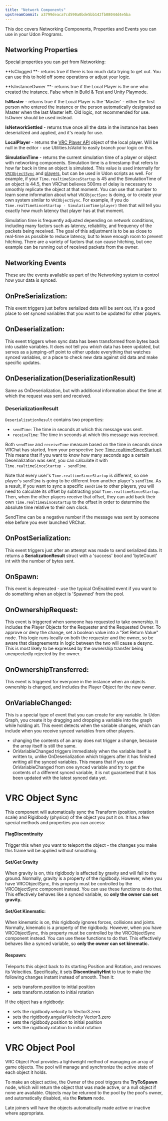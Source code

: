 ```yaml
---
title: "Network Components"
upstreamCommit: a3799deaca7cd590a0bde5bb142fb08044d4e5ba
---
```


This doc covers Networking Components, Properties and Events you can use in your Udon Programs.

## Networking Properties

Special properties you can *get* from Networking:

**IsClogged **- returns true if there is too much data trying to get out. You can use this to hold off some operations or adjust your logic.

**IsInstanceOwner **- returns true if the Local Player is the one who created the instance. False when in Build & Test and Unity Playmode.

**IsMaster** - returns true if the Local Player is the 'Master' - either the first person who entered the instance or the person automatically designated as Master when the last Master left. Old logic, not recommended for use. IsOwner should be used instead.

**IsNetworkSettled** - returns true once all the data in the instance has been deserialized and applied, and it's ready for use.

**LocalPlayer** - returns the [VRC Player API](/creators.vrchat.com/worlds/udon/players/) object of the local player. Will be null in the editor - use Utilities.IsValid to easily branch your logic on this.

**SimulationTime** - returns the current simulation time of a player or object with networking components.
Simulation time is a timestamp that refers to how far back in time an object is simulated. This value is used internally for [`VRCObjectSync`](/creators.vrchat.com/worlds/udon/networking/network-components#vrc-object-sync) and [players](/creators.vrchat.com/worlds/udon/players/#simulationtime), but can be used in Udon scripts as well. For example, if your ` Time.realtimeSinceStartup ` is 45 and the SimulationTime of an object is 44.5, then VRChat believes 500ms of delay is necessary to smoothly replicate the object at that moment. You can use that number to learn some information about what `VRCObjectSync` is doing, or to create your own system similar to `VRCObjectSync`. For example, if you do `Time.realTimeSinceStartup - SimulationTime(player)` then that will tell you exactly how much latency that player has at that moment.
 
Simulation time is frequently adjusted depending on network conditions, including many factors such as latency, reliability, and frequency of the packets being received. The goal of this adjustment is to be as close to real-time as possible to reduce latency, but to leave enough room to prevent hitching. There are a variety of factors that can cause hitching, but one example can be running out of received packets from the owner.

## Networking Events

These are the events available as part of the Networking system to control how your data is synced.

## OnPreSerialization:
This event triggers just before serialized data will be sent out, it's a good place to set synced variables that you want to be updated for other players.

## OnDeserialization:
This event triggers when sync data has been transformed from bytes back into usable variables. It does not tell you *which* data has been updated, but serves as a jumping-off point to either update everything that watches synced variables, or a place to check new data against old data and make specific updates.

## OnDeserialization(DeserializationResult)
Same as OnDeserialization, but with additional information about the time at which the request was sent and received.

 ### DeserializationResult
`DeserializationResult` contains two properties:
- `sendTime`: The time in seconds at which this message was sent.
- `receiveTime`: The time in seconds at which this message was received.

Both `sendTime` and `receiveTime` measure based on the time in seconds since VRChat has started, from your perspective (see [Time.realtimeSinceStartup](https://docs.unity3d.com/2019.4/Documentation/ScriptReference/Time-realtimeSinceStartup.html)). This means that if you want to know how many seconds ago a certain Deserialization was sent, you can calculate it with `Time.realtimeSinceStartup - sendTime`.

Note that every user's `Time.realtimeSinceStartup` is different, so one player's `sendTime` is going to be different from another player's `sendTime`. As a result, if you want to sync a specific `sendTime` to other players, you will need to calculate its offset by subtracting your `Time.realtimeSinceStartup`. Then, when the other players receive that offset, they can add back their own `Time.realtimeSinceStartup` to the offset in order to determine the absolute time relative to their own clock.

SendTime can be a negative number if the message was sent by someone else before you ever launched VRChat.

## OnPostSerialization:
This event triggers just after an attempt was made to send serialized data. It returns a **SerializationResult** struct with a 'success' bool and 'byteCount' int with the number of bytes sent.

## OnSpawn:
This event is deprecated - use the typical OnEnabled event if you want to do something when an object is 'Spawned' from the pool.

## OnOwnershipRequest:
This event is triggered when someone has requested to take ownership. It includes the Player Objects for the Requester and the Requested Owner. To approve or deny the change, set a boolean value into a "Set Return Value" node. This logic runs locally on both the requester and the owner, so be aware that disagreements in logic between the two will cause a desync. This is most likely to be expressed by the ownership transfer being unexpectedly rejected by the owner.

## OnOwnershipTransferred:
This event is triggered for everyone in the instance when an objects ownership is changed, and includes the Player Object for the new owner.

## OnVariableChanged:
This is a special type of event that you can create for any variable. In Udon Graph, you create it by dragging and dropping a variable into the graph while holding alt. This event detects when the variable changes, which can include when you receive synced variables from other players. 
* changing the contents of an array does not trigger a change, because the array itself is still the same.
* OnVariableChanged triggers immediately when the variable itself is written to, unlike OnDeserialization which triggers after it has finished writing all the synced variables. This means that if you use OnVariableChanged from one synced variable and try to get the contents of a different synced variable, it is not guaranteed that it has been updated with the latest synced data yet.
# VRC Object Sync
This component will automatically sync the Transform (position, rotation scale) and Rigidbody (physics) of the object you put it on. It has a few special methods and properties you can access:

#### FlagDiscontinuity
Trigger this when you want to teleport the object - the changes you make this frame will be applied without smoothing.

#### Set/Get Gravity
When gravity is on, this rigidbody is affected by gravity and will fall to the ground. Normally, gravity is a property of the rigidbody. However, when you have VRCObjectSync, this property must be controlled by the VRCObjectSync component instead. You can use these functions to do that. This effectively behaves like a synced variable, so **only the owner can set gravity.**

#### Set/Get Kinematic:
When kinematic is on, this rigidbody ignores forces, collisions and joints. Normally, kinematic is a property of the rigidbody.  However, when you have VRCObjectSync, this property must be controlled by the VRCObjectSync component instead. You can use these functions to do that. This effectively behaves like a synced variable, so **only the owner can set kinematic.**

#### Respawn:
Teleports this object back to its starting Position and Rotation, and removes its Velocities. 
Specifically, it sets **DiscontinuityHint** to true to make the following changes instant instead of smooth. Then it:
* sets transform.position to initial position
* sets transform.rotation to initial rotation

If the object has a rigidbody:
* sets the rigidbody.velocity to Vector3.zero
* sets the rigidbody.angularVelocity Vector3.zero
* sets the rigidbody.position to initial position
* sets the rigidbody.rotation to initial rotation
# VRC Object Pool
VRC Object Pool provides a lightweight method of managing an array of game objects. The pool will manage and synchronize the active state of each object it holds.

To make an object active, the Owner of the pool triggers the **TryToSpawn** node, which will return the object that was made active, or a null object if none are available. Objects may be returned to the pool by the pool's owner, and automatically disabled, via the **Return** node.

Late joiners will have the objects automatically made active or inactive where appropriate.